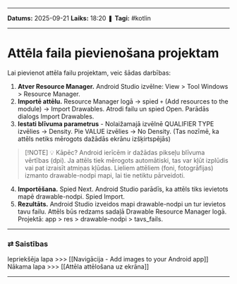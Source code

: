 ___

**Datums:** 2025-09-21
**Laiks:** 18:20
❚ **Tagi:** #kotlin 

---
# Attēla faila pievienošana projektam

Lai pievienot attēla failu projektam, veic šādas darbības:

1. **Atver Resource Manager.** Android Studio izvēlne: View > Tool Windows > Resource Manager.
2. **Importē attēlu.** Resource Manager logā → spied `+` (Add resources to the module) → Import Drawables. Atrodi failu un spied Open. Parādās dialogs Import Drawables.
3. **Iestati blīvuma parametrus** - Nolaižamajā izvēlnē QUALIFIER TYPE izvēlies → Density. Pie VALUE izvēlies → No Density. (Tas nozīmē, ka attēls netiks mērogots dažādās ekrānu izšķirtspējās)

> [!NOTE] 💡 Kāpēc?
> Android ierīcēm ir dažādas pikseļu blīvuma vērtības (dpi). Ja attēls tiek mērogots automātiski, tas var kļūt izplūdis vai pat izraisīt atmiņas kļūdas. Lieliem attēliem (foni, fotogrāfijas) izmanto drawable-nodpi mapi, lai tie netiktu pārveidoti.

4. **Importēšana.** Spied Next. Android Studio parādīs, ka attēls tiks ievietots mapē drawable-nodpi. Spied Import.
5. **Rezultāts.** Android Studio izveidos mapi drawable-nodpi un tur ievietos tavu failu. Attēls būs redzams sadaļā Drawable Resource Manager logā. Projektā: app > res > drawable-nodpi > tavs_fails.

---
### ⇄ Saistības

Iepriekšēja lapa >>> [[Navigācija - Add images to your Android app]]
Nākama lapa >>> [[Attēla attēlošana uz ekrāna]]

---
